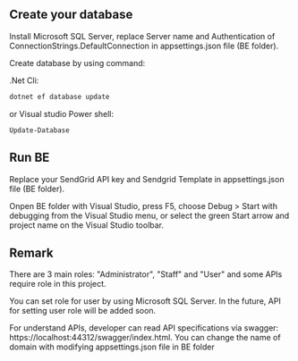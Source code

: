 ## Create your database
Install Microsoft SQL Server, replace Server name and Authentication of ConnectionStrings.DefaultConnection in appsettings.json file (BE folder).

Create database by using command:

.Net Cli:
```bash
dotnet ef database update
```
or Visual studio Power shell:
```
Update-Database
```
## Run BE
Replace your SendGrid API key and Sendgrid Template in appsettings.json file (BE folder).

Onpen BE folder with Visual Studio, press F5, choose Debug > Start with debugging from the Visual Studio menu, or select the green Start arrow and project name on the Visual Studio toolbar.


## Remark
There are 3 main roles: "Administrator", "Staff" and "User" and some APIs require role in this project. 

You can set role for user by using Microsoft SQL Server. In the future, API for setting user role will be added soon.

For understand APIs, developer can read API specifications via swagger: https://localhost:44312/swagger/index.html. You can change the name of domain with modifying appsettings.json file in BE folder